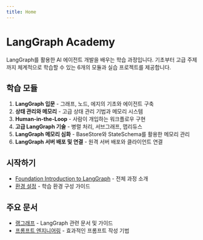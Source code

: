```yaml
---
title: Home
---
```


# LangGraph Academy

LangGraph를 활용한 AI 에이전트 개발을 배우는 학습 과정입니다. 기초부터 고급 주제까지 체계적으로 학습할 수 있는 6개의 모듈과 실습 프로젝트를 제공합니다.

## 학습 모듈

1. **LangGraph 입문** - 그래프, 노드, 에지의 기초와 에이전트 구축
2. **상태 관리와 메모리** - 고급 상태 관리 기법과 메모리 시스템
3. **Human-in-the-Loop** - 사람이 개입하는 워크플로우 구현
4. **고급 LangGraph 기술** - 병렬 처리, 서브그래프, 맵리듀스
5. **LangGraph 메모리 심화** - BaseStore와 StateSchema를 활용한 메모리 관리
6. **LangGraph 서버 배포 및 연결** - 원격 서버 배포와 클라이언트 연결

## 시작하기

- [Foundation Introduction to LangGraph](Foundation%20Introduction%20to%20LangGraph.md) - 전체 과정 소개
- [환경 설정](환경%20설정.md) - 학습 환경 구성 가이드

## 주요 문서

- [랭그래프](랭그래프/index.md) - LangGraph 관련 문서 및 가이드
- [프롬프트 엔지니어링](프롬프트%20엔지니어링/index.md) - 효과적인 프롬프트 작성 기법
